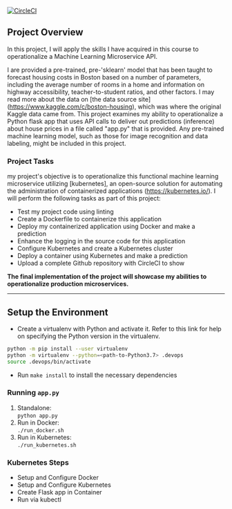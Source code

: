 [![CircleCI](https://dl.circleci.com/status-badge/img/gh/nickyallien6644/uda-Project-4/tree/master.svg?style=svg&circle-token=45eb86d8d25f505edc3f4c857c0c57efeb8c5c6c)](https://dl.circleci.com/status-badge/redirect/gh/nickyallien6644/uda-Project-4/tree/master)

## Project Overview

In this project, I will apply the skills I have acquired in this course to operationalize a Machine Learning Microservice API. 

I are provided a pre-trained, pre-'sklearn' model that has been taught to forecast housing costs in Boston based on a number of parameters, including the average number of rooms in a home and information on highway accessibility, teacher-to-student ratios, and other factors. I may read more about the data on [the data source site] (https://www.kaggle.com/c/boston-housing), which was where the original Kaggle data came from. This project examines my ability to operationalize a Python flask app that uses API calls to deliver out predictions (inference) about house prices in a file called "app.py" that is provided. Any pre-trained machine learning model, such as those for image recognition and data labeling, might be included in this project.

### Project Tasks

my project's objective is to operationalize this functional machine learning microservice utilizing [kubernetes], an open-source solution for automating the administration of containerized applications (https://kubernetes.io/). I will perform the following tasks as part of this project: 
* Test my project code using linting 
* Create a Dockerfile to containerize this application 
* Deploy my containerized application using Docker and make a prediction 
* Enhance the logging in the source code for this application 
* Configure Kubernetes and create a Kubernetes cluster 
* Deploy a container using Kubernetes and make a prediction
* Upload a complete Github repository with CircleCI to show

**The final implementation of the project will showcase my abilities to operationalize production microservices.**

---

## Setup the Environment

* Create a virtualenv with Python and activate it. Refer to this link for help on specifying the Python version in the virtualenv. 
```bash
python -m pip install --user virtualenv
python -m virtualenv --python=<path-to-Python3.7> .devops
source .devops/bin/activate
```
* Run `make install` to install the necessary dependencies

### Running `app.py`

1. Standalone:  
`python app.py`
2. Run in Docker:  
`./run_docker.sh`
3. Run in Kubernetes:  
`./run_kubernetes.sh`

### Kubernetes Steps

* Setup and Configure Docker
* Setup and Configure Kubernetes
* Create Flask app in Container
* Run via kubectl
